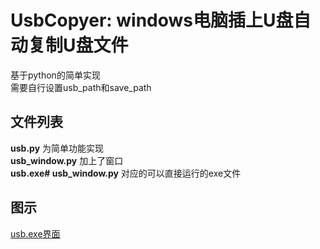 # UsbCopyer: windows电脑插上U盘自动复制U盘文件  

基于python的简单实现<br>
需要自行设置usb_path和save_path

## 文件列表
**usb.py**  为简单功能实现<br>
**usb_window.py**  加上了窗口<br>
**usb.exe# usb_window.py**  对应的可以直接运行的exe文件<br>

## 图示
[usb.exe界面](https://github.com/tiantianwahaha/UsbCopyer/blob/master/example.png)  
